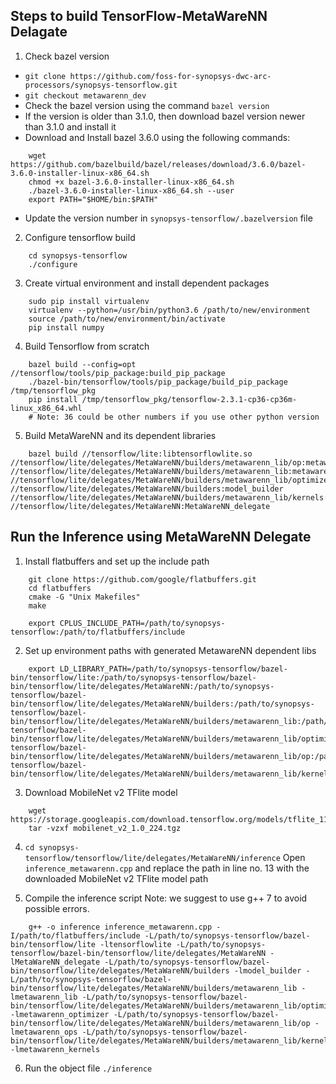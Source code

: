 ## Steps to build TensorFlow-MetaWareNN Delagate

1. Check bazel version
* `git clone https://github.com/foss-for-synopsys-dwc-arc-processors/synopsys-tensorflow.git`
* `git checkout metawarenn_dev`
* Check the bazel version using the command `bazel version`
* If the version is older than 3.1.0, then download bazel version newer than 3.1.0 and install it
* Download and Install bazel 3.6.0 using the following commands:
```
    wget https://github.com/bazelbuild/bazel/releases/download/3.6.0/bazel-3.6.0-installer-linux-x86_64.sh
    chmod +x bazel-3.6.0-installer-linux-x86_64.sh
    ./bazel-3.6.0-installer-linux-x86_64.sh --user
    export PATH="$HOME/bin:$PATH"
```
* Update the version number in `synopsys-tensorflow/.bazelversion` file

2. Configure tensorflow build
```
    cd synopsys-tensorflow
    ./configure
```

3. Create virtual environment and install dependent packages
```
    sudo pip install virtualenv
    virtualenv --python=/usr/bin/python3.6 /path/to/new/environment
    source /path/to/new/environment/bin/activate
    pip install numpy
```

4. Build Tensorflow from scratch
```
    bazel build --config=opt //tensorflow/tools/pip_package:build_pip_package
    ./bazel-bin/tensorflow/tools/pip_package/build_pip_package /tmp/tensorflow_pkg
    pip install /tmp/tensorflow_pkg/tensorflow-2.3.1-cp36-cp36m-linux_x86_64.whl
    # Note: 36 could be other numbers if you use other python version
```

5. Build MetaWareNN and its dependent libraries
```
    bazel build //tensorflow/lite:libtensorflowlite.so //tensorflow/lite/delegates/MetaWareNN/builders/metawarenn_lib/op:metawarenn_ops //tensorflow/lite/delegates/MetaWareNN/builders/metawarenn_lib:metawarenn_lib //tensorflow/lite/delegates/MetaWareNN/builders/metawarenn_lib/optimizer:metawarenn_optimizer //tensorflow/lite/delegates/MetaWareNN/builders:model_builder //tensorflow/lite/delegates/MetaWareNN/builders/metawarenn_lib/kernels:metawarenn_kernels //tensorflow/lite/delegates/MetaWareNN:MetaWareNN_delegate
```


## Run the Inference using MetaWareNN Delegate

1.  Install flatbuffers and set up the include path
```
    git clone https://github.com/google/flatbuffers.git
    cd flatbuffers
    cmake -G "Unix Makefiles"
    make

    export CPLUS_INCLUDE_PATH=/path/to/synopsys-tensorflow:/path/to/flatbuffers/include
```
    
2.  Set up environment paths with generated MetawareNN dependent libs
```
    export LD_LIBRARY_PATH=/path/to/synopsys-tensorflow/bazel-bin/tensorflow/lite:/path/to/synopsys-tensorflow/bazel-bin/tensorflow/lite/delegates/MetaWareNN:/path/to/synopsys-tensorflow/bazel-bin/tensorflow/lite/delegates/MetaWareNN/builders:/path/to/synopsys-tensorflow/bazel-bin/tensorflow/lite/delegates/MetaWareNN/builders/metawarenn_lib:/path/to/synopsys-tensorflow/bazel-bin/tensorflow/lite/delegates/MetaWareNN/builders/metawarenn_lib/optimizer:/path/to/synopsys-tensorflow/bazel-bin/tensorflow/lite/delegates/MetaWareNN/builders/metawarenn_lib/op:/path/to/synopsys-tensorflow/bazel-bin/tensorflow/lite/delegates/MetaWareNN/builders/metawarenn_lib/kernels:$LD_LIBRARY_PATH
```

3. Download MobileNet v2 TFlite model
```
    wget https://storage.googleapis.com/download.tensorflow.org/models/tflite_11_05_08/mobilenet_v2_1.0_224.tgz
    tar -vzxf mobilenet_v2_1.0_224.tgz
```

4. `cd synopsys-tensorflow/tensorflow/lite/delegates/MetaWareNN/inference`
Open `inference_metawarenn.cpp` and replace the path in line no. 13 with the downloaded MobileNet v2 TFlite model path

5. Compile the inference script
  Note: we suggest to use g++ 7 to avoid possible errors.
```
    g++ -o inference inference_metawarenn.cpp -I/path/to/flatbuffers/include -L/path/to/synopsys-tensorflow/bazel-bin/tensorflow/lite -ltensorflowlite -L/path/to/synopsys-tensorflow/bazel-bin/tensorflow/lite/delegates/MetaWareNN -lMetaWareNN_delegate -L/path/to/synopsys-tensorflow/bazel-bin/tensorflow/lite/delegates/MetaWareNN/builders -lmodel_builder -L/path/to/synopsys-tensorflow/bazel-bin/tensorflow/lite/delegates/MetaWareNN/builders/metawarenn_lib -lmetawarenn_lib -L/path/to/synopsys-tensorflow/bazel-bin/tensorflow/lite/delegates/MetaWareNN/builders/metawarenn_lib/optimizer -lmetawarenn_optimizer -L/path/to/synopsys-tensorflow/bazel-bin/tensorflow/lite/delegates/MetaWareNN/builders/metawarenn_lib/op -lmetawarenn_ops -L/path/to/synopsys-tensorflow/bazel-bin/tensorflow/lite/delegates/MetaWareNN/builders/metawarenn_lib/kernels -lmetawarenn_kernels
```

6. Run the object file
`./inference`
